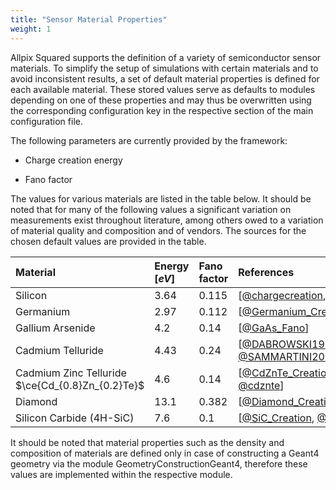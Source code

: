 ```yaml
---
title: "Sensor Material Properties"
weight: 1
---
```


Allpix Squared supports the definition of a variety of semiconductor
sensor materials. To simplify the setup of simulations with certain
materials and to avoid inconsistent results, a set of default material
properties is defined for each available material. These stored values
serve as defaults to modules depending on one of these properties and
may thus be overwritten using the corresponding configuration key in the
respective section of the main configuration file.

The following parameters are currently provided by the framework:

  - Charge creation energy

  - Fano factor

The values for various materials are listed in the table below. It
should be noted that for many of the following values a significant
variation on measurements exist throughout literature, among others
owed to a variation of material quality and composition and of vendors.
The sources for the chosen default values are provided in the table.

| Material                                           | Energy $`[eV]`$ | Fano factor | References                                    |
|:---------------------------------------------------|:----------------|:------------|:----------------------------------------------|
| Silicon                                            | 3.64            | 0.115       | \[[@chargecreation], [@fano]\]                |
| Germanium                                          | 2.97            | 0.112       | \[[@Germanium_Creation_Fano]\]                |
| Gallium Arsenide                                   | 4.2             | 0.14        | \[[@GaAs_Fano]\]                              |
| Cadmium Telluride                                  | 4.43            | 0.24        | \[[@DABROWSKI1974531], [@SAMMARTINI2018168]\] |
| Cadmium Zinc Telluride $`\ce{Cd_{0.8}Zn_{0.2}Te}`$ | 4.6             | 0.14        | \[[@CdZnTe_Creation], [@cdznte]\]             |
| Diamond                                            | 13.1            | 0.382       | \[[@Diamond_Creation_Fano]\]                  |
| Silicon Carbide (4H-SiC)                           | 7.6             | 0.1         | \[[@SiC_Creation], [@SiC_Fano]\]              |


It should be noted that material properties such as the density and
composition of materials are defined only in case of constructing a
Geant4 geometry via the module GeometryConstructionGeant4, therefore
these values are implemented within the respective module.


[@chargecreation]: https://doi.org/10.1103/PhysRevB.1.2945
[@fano]: https://doi.org/10.1016/10.1103/PhysRevB.22.5565
[@Germanium_Creation_Fano]: https://doi.org/10.1016/0883-2889(91)90002-I
[@GaAs_Fano]: https://doi.org/10.1016/10.1063/1.1406546
[@DABROWSKI1974531]: https://doi.org/10.1016/10.1016/0029-554X(74)90662-4
[@SAMMARTINI2018168]: https://doi.org/10.1016/10.1016/j.nima.2018.09.025
[@CdZnTe_Creation]: https://doi.org/10.1016/10.1016/j.astropartphys.2021.102563
[@cdznte]: https://doi.org/10.1016/10.1109/23.322857
[@Diamond_Creation_Fano]: https://doi.org/10.1002/pssa.201600195
[@SiC_Creation]: https://doi.org/10.1016/10.1109/NSSMIC.2005.1596542
[@SiC_Fano]: https://doi.org/10.1016/j.nima.2010.08.046
